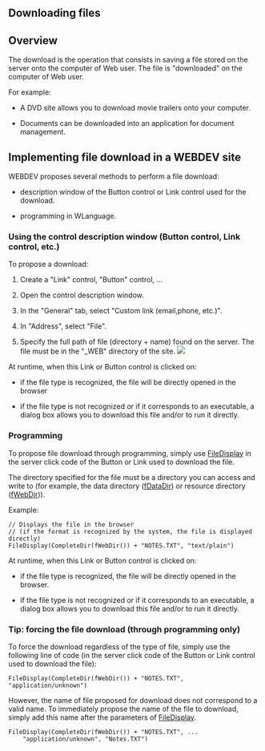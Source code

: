 


## Downloading files
			



<a name="NOTE1"></a>
<a name="NOTE1_1"></a>


## Overview
<a name="overview_ELTTEXTE000133"></a>
The download is the operation that consists in saving a file stored on the server onto the computer of Web user. The file is "downloaded" on the computer of Web user.

For example:

- A DVD site allows you to download movie trailers onto your computer.

- Documents can be downloaded into an application for document management.




<a name="NOTE2"></a>
<a name="NOTE2_1"></a>


## Implementing file download in a WEBDEV site
<a name="implementing_file_download_webdev_site_ELTTEXTE000157"></a>
WEBDEV proposes several methods to perform a file download:

- description window of the Button control or Link control used for the download.

- programming in WLanguage.



<a name="NOTE2_2"></a>


### Using the control description window (Button control, Link control, etc.)
<a name="using_the_control_description_window_button_control_link_control_etc_ELTPARAGRAPHE000031"></a>

To propose a download:

1. Create a  "Link" control, "Button" control, ...

2. Open the control description window.

3. In the "General" tab, select "Custom link (email,phone, etc.)". 

4. In "Address", select "File".

5. Specify the full path of file (directory + name) found on the server. The file must be in the "_WEB" directory of the site. 
![](https://doc.pcsoft.fr/en-US/images/image.awp?langid=3&name=Download_de_fichiers_telechargement%20nv%20-%20HC%20N%B0001.gif)





At runtime, when this Link or Button control is clicked on:

- if the file type is recognized, the file will be directly opened in the browser

- if the file type is not recognized or if it corresponds to an executable, a dialog box allows you to download this file and/or to run it directly.



<a name="NOTE2_3"></a>


### Programming
<a name="programming_ELTPARAGRAPHE000050"></a>

To propose file download through programming, simply use [FileDisplay](../WDLang2/3012005.md) in the server click code of the Button or Link used to download the file. 

The directory specified for the file must be a directory you can access and write to (for example, the data directory ([fDataDir](../WDLang1/3036001.md)) or resource directory ([fWebDir](../WDLang1/3036052.md))). 

Example:


```wl
// Displays the file in the browser
// (if the format is recognized by the system, the file is displayed directly)
FileDisplay(CompleteDir(fWebDir()) + "NOTES.TXT", "text/plain")
```
At runtime, when this Link or Button control is clicked on:

- if the file type is recognized, the file will be directly opened in the browser.

- if the file type is not recognized or if it corresponds to an executable, a dialog box allows you to download this file and/or to run it directly.



<a name="NOTE2_4"></a>


### Tip: forcing the file download (through programming only)
<a name="tip_forcing_the_file_download_through_programming_only_ELTPARAGRAPHE000076"></a>To force the download regardless of the type of file, simply use the following line of code (in the server click code of the Button or Link control used to download the file):


```wl
FileDisplay(CompleteDir(fWebDir()) + "NOTES.TXT", "application/unknown")
```
However, the name of file proposed for download does not correspond to a valid name. To immediately propose the name of the file to download, simply add this name after the parameters of [FileDisplay](../WDLang2/3012005.md).


```wl
FileDisplay(CompleteDir(fWebDir()) + "NOTES.TXT", ...
	"application/unknown", "Notes.TXT")
```



